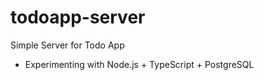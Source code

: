 # todoapp-server
Simple Server for Todo App

- Experimenting with Node.js + TypeScript + PostgreSQL

